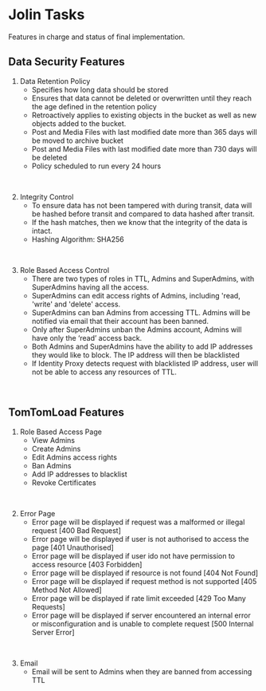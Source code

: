 # Jolin Tasks
Features in charge and status of final implementation.

## Data Security Features
1. Data Retention Policy
    - Specifies how long data should be stored
    - Ensures that data cannot be deleted or overwritten until they reach the age defined in the retention policy
    - Retroactively applies to existing objects in the bucket as well as new objects added to the bucket.
    - Post and Media Files with last modified date more than 365 days will be moved to archive bucket
    - Post and Media Files with last modified date more than 730 days will be deleted
    - Policy scheduled to run every 24 hours
    
<br/>

2. Integrity Control
    - To ensure data has not been tampered with during transit, data will be hashed before transit and compared to data hashed after transit. 
    - If the hash matches, then we know that the integrity of the data is intact.
    - Hashing Algorithm: SHA256
    
<br/>

3. Role Based Access Control
    - There are two types of roles in TTL, Admins and SuperAdmins, with SuperAdmins having all the access. 
    - SuperAdmins can edit access rights of Admins, including 'read, 'write' and 'delete' access.
    - SuperAdmins can ban Admins from accessing TTL. Admins will be notified via email that their account has been banned.
    - Only after SuperAdmins unban the Admins account, Admins will have only the ‘read’ access back.
    - Both Admins and SuperAdmins have the ability to add IP addresses they would like to block.  The IP address will then be blacklisted
    - If Identity Proxy detects request with blacklisted IP address, user will not be able to access any resources of TTL.

<br/>


## TomTomLoad Features
1. Role Based Access Page
   - View Admins
   - Create Admins
   - Edit Admins access rights
   - Ban Admins
   - Add IP addresses to blacklist
   - Revoke Certificates

<br/>

2. Error Page
   - Error page will be displayed if request was a malformed or illegal request [400 Bad Request]
   - Error page will be displayed if user is not authorised to access the page [401 Unauthorised]
   - Error page will be displayed if user ido not have permission to access resource [403 Forbidden]
   - Error page will be displayed if resource is not found [404 Not Found]
   - Error page will be displayed if request method is not supported [405 Method Not Allowed]
   - Error page will be displayed if rate limit exceeded [429 Too Many Requests]
   - Error page will be displayed if server encountered an internal error or misconfiguration and is unable to complete request [500 Internal Server Error]
   
<br/>

3. Email
   - Email will be sent to Admins when they are banned from accessing TTL
